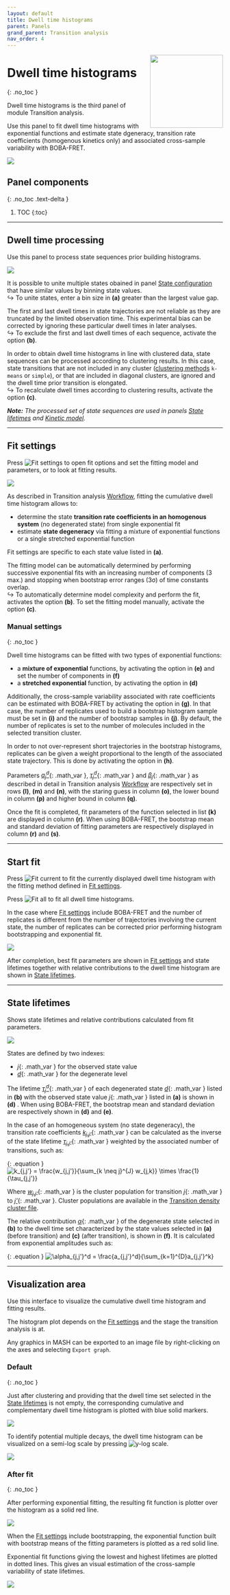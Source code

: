```yaml
---
layout: default
title: Dwell time histograms
parent: Panels
grand_parent: Transition analysis
nav_order: 4
---
```


<img src="../../assets/images/logos/logo-transition-analysis_400px.png" width="170" style="float:right; margin-left: 15px;"/>

# Dwell time histograms
{: .no_toc }

Dwell time histograms is the third panel of module Transition analysis.

Use this panel to fit dwell time histograms with exponential functions and estimate state dgeneracy, transition rate coefficients (homogenous kinetics only) and associated cross-sample variability with BOBA-FRET.

<a class="plain" href="../../assets/images/gui/TA-panel-dwell-time-histograms.png"><img src="../../assets/images/gui/TA-panel-dwell-time-histograms.png" style="max-width:386px;"></a>

## Panel components
{: .no_toc .text-delta }

1. TOC
{:toc}


---

## Dwell time processing

Use this panel to process state sequences prior building histograms.

<img src="../../assets/images/gui/TA-panel-dwell-time-histograms-dt-processing.png" style="max-width:164px;">

It is possible to unite multiple states obained in panel 
[State configuration](panel-state-configuration.html) that have similar values by binning state values.  
&#8618; To unite states, enter a bin size in **(a)** greater than the largest value gap.

The first and last dwell times in state trajectories are not reliable as they are truncated by the limited observation time.
This experimental bias can be corrected by ignoring these particular dwell times in later analyses.  
&#8618; To exclude the first and last dwell times of each sequence, activate the option **(b)**.

In order to obtain dwell time histograms in line with clustered data, state sequences can be processed according to clustering results.
In this case, state transitions that are not included in any cluster ([clustering methods](panel-state-configuration.html#method-settings) `k-means` or `simple`), or that are included in diagonal clusters, are ignored and the dwell time prior transition is elongated.  
&#8618; To recalculate dwell times according to clustering results, activate the option **(c)**.

***Note:** The processed set of state sequences are used in panels [State lifetimes](panel-state-lifetimes.html) and [Kinetic model](panel-kinetic-model.html).*


---

## Fit settings

Press 
![Fit settings](../../assets/images/gui/TA-but-fit-settings.png "Fit settings") to open fit options and set the fitting model and parameters, or to look at fitting results.

<img src="../../assets/images/gui/TA-panel-dwell-time-histograms-fit-param.png" style="max-width:309px;">

As described in Transition analysis
[Workflow](../workflow.html#via-exponential-fit), fitting the cumulative dwell time histogram allows to:
- determine the state **transition rate coefficients in an homogenous system** (no degenerated state) from single exponential fit
- estimate **state degeneracy** via fitting a mixture of exponential functions or a single stretched exponential function

Fit settings are specific to each state value listed in **(a)**.

The fitting model can be automatically determined by performing successive exponential fits with an increasing number of components (3 max.) and stopping when bootstrap error ranges (3&sigma;) of time constants overlap.  
&#8618; To automatically determine model complexity and perform the fit, activates the option **(b)**. To set the fitting model manually, activate the option **(c)**.

### Manual settings
{: .no_toc }

Dwell time histograms can be fitted with two types of exponential functions:

- a **mixture of exponential** functions, by activating the option in **(e)** and set the number of components in **(f)**
- a **stretched exponential** function, by activating the option in **(d)**

Additionally, the cross-sample variability associated with rate coefficients can be estimated with BOBA-FRET by activating the option in **(g)**.
In that case, the number of replicates used to build a bootstrap histogram sample must be set in **(i)** and the number of bootstrap samples in **(j)**.
By default, the number of replicates is set to the number of molecules included in the selected transition cluster.

In order to not over-represent short trajectories in the bootstrap histograms, replicates can be given a weight proportional to the length of the associated state trajectory.
This is done by activating the option in **(h)**.

Parameters 
[*a<sub>j</sub><sup>d</sup>*](){: .math_var },
[*&tau;<sub>j</sub><sup>d</sup>*](){: .math_var } and 
[*&#946;<sub>j</sub>*](){: .math_var } as described in detail in Transition analysis
[Workflow](../workflow.html#via-exponential-fit) are respectively set in rows **(l)**, **(m)** and **(n)**, with the staring guess in column **(o)**, the lower bound in column **(p)** and higher bound in column **(q)**.

Once the fit is completed, fit parameters of the function selected in list **(k)** are displayed in column **(r)**.
When using BOBA-FRET, the bootstrap mean and standard deviation of fitting parameters are respectively displayed in column **(r)** and **(s)**.


---

## Start fit

Press 
![Fit current](../../assets/images/gui/TA-but-fit-current.png "Fit current") to fit the currently displayed dwell time histogram with the fitting method defined in 
[Fit settings](#fit-settings).

Press 
![Fit all](../../assets/images/gui/TA-but-fit-all.png "Fit all") to fit all dwell time histograms.

In the case where 
[Fit settings](#fit-settings) include BOBA-FRET and the number of replicates is different from the number of trajectories involving the current state, the number of replicates can be corrected prior performing histogram bootstrapping and exponential fit.

<img src="../../assets/images/gui/TA-panel-dwell-time-histograms-replicates.png" style="max-width:493px;">

After completion, best fit parameters are shown in 
[Fit settings](#fit-settings) and state lifetimes together with relative contributions to the dwell time histogram are shown in 
[State lifetimes](#state-lifetimes).


---

## State lifetimes

Shows state lifetimes and relative contributions calculated from fit parameters.

<img src="../../assets/images/gui/TA-panel-dwell-time-histograms-lifetimes.png" style="max-width:152px;">

States are defined by two indexes: 
- [*j*](){: .math_var } for the observed state value
- [*d*](){: .math_var } for the degenerate level 

The lifetime 
[*&tau;<sub>j</sub><sup>d</sup>*](){: .math_var } of each degenerated state 
[*d*](){: .math_var } listed in **(b)** with the observed state value 
[*j*](){: .math_var } listed in **(a)**
is shown in **(d)** .
When using BOBA-FRET, the bootstrap mean and standard deviation are respectively shown in **(d)** and **(e)**.

In the case of an homogeneous system (no state degeneracy), the transition rate coefficients 
[*k*<sub>*j*,*j'*</sub>](){: .math_var } can be calculated as the inverse of the state lifetime
[*&tau;*<sub>*j*,*j'*</sub>](){: .math_var } weighted by the associated number of transitions, such as:

{: .equation }
<img src="../../assets/images/equations/TA-kin-ana-04.gif" alt="k_{j,j'} = \frac{w_{j,j'}}{\sum_{k \neq j}^{J} w_{j,k}} \times \frac{1}{\tau_{j,j'}}">

Where 
[*w*<sub>*j*,*j'*</sub>](){: .math_var } is the cluster population for transition 
[*j*](){: .math_var } to 
[*j'*](){: .math_var }. Cluster populations are available in the 
[Transition density cluster file](../../output-files/clst-transition-density-clusters.html).

The relative contribution 
[*&alpha;*](){: .math_var } of the degenerate state selected in **(b)** to the dwell time set characterized by the state values selected in **(a)** (before transition) and **(c)** (after transition), is shown in **(f)**.
It is calculated from exponential amplitudes such as:

{: .equation }
<img src="../../assets/images/equations/TA-kin-ana-05.gif" alt="\alpha_{j,j'}^d = \frac{a_{j,j'}^d}{\sum_{k=1}^{D}a_{j,j'}^k}">


---

## Visualization area

Use this interface to visualize the cumulative dwell time histogram and fitting results.

The histogram plot depends on the 
[Fit settings](#fit-settings) and the stage the transition analysis is at.

Any graphics in MASH can be exported to an image file by right-clicking on the axes and selecting `Export graph`.


### Default
{: .no_toc }

Just after clustering and providing that the dwell time set selected in the
[State lifetimes](#state-lifetimes) is not empty, the corresponding cumulative and complementary dwell time histogram is plotted with blue solid markers.

<img src="../../assets/images/gui/TA-panel-dwell-time-histograms-plot-default.png" style="max-width:216px;">

To identify potential multiple decays, the dwell time histogram can be visualized on a semi-log scale by pressing 
![y-log scale](../../assets/images/gui/TA-but-y-log-scale.png "y-log scale").

<img src="../../assets/images/gui/TA-panel-dwell-time-histograms-plot-log.png" style="max-width:224px;">


### After fit
{: .no_toc }

After performing exponential fitting, the resulting fit function is plotter over the histogram as a solid red line.

<img src="../../assets/images/gui/TA-panel-dwell-time-histograms-plot-fit.png" style="max-width:228px;">

When the 
[Fit settings](#fit-settings) include bootstrapping, the exponential function built with bootstrap means of the fitting parameters is plotted as a red solid line.

Exponential fit functions giving the lowest and highest lifetimes are plotted in dotted lines. 
This gives an visual estimation of the cross-sample variability of state lifetimes.

<img src="../../assets/images/gui/TA-panel-dwell-time-histograms-plot-boba.png" style="max-width:224px;">


